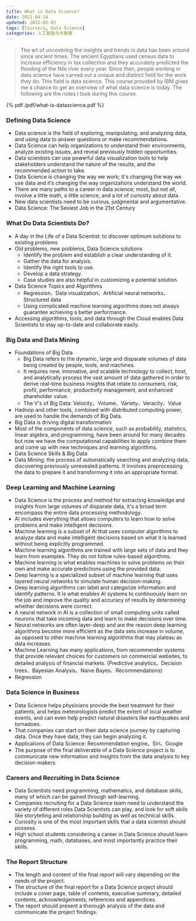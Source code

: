 ```yaml
---
title: What is Data Science?
date: 2021-04-14
updated: 2021-05-02
tags: [Coursera, Data Science]
categories: 人工智能与大数据
---
```


> The art of uncovering the insights and trends in data has been around since ancient times. The ancient Egyptians used census data to increase efficiency in tax collection and they accurately predicted the flooding of the Nile river every year. Since then, people working in data science have carved out a unique and distinct field for the work they do. This field is data science. This course provided by IBM gives me a chance to get an overview of what data science is today. The following are the notes I took during this course.

<!--more-->

{% pdf /pdf/what-is-datascience.pdf %}

### Defining Data Science

- Data science is the field of exploring, manipulating, and analyzing data, and using data to answer questions or make recommendations.
- Data Science can help organizations to understand their environments, analyze existing issues, and reveal previously hidden opportunities.
- Data scientists can use powerful data visualization tools to help stakeholders understand the nature of the results, and the recommended action to take. 
- Data Science is changing the way we work; it's changing the way we use data and it’s changing the way organizations understand the world.
- There are many paths to a career in data science; most, but not all, involve a little math, a little science, and a lot of curiosity about data.
- New data scientists need to be curious, judgmental and argumentative.
- Data Science: The Sexiest Job in the 21st Century

### What Do Data Scientists Do?

- A day in the Life of a Data Scientist: to discover optimum solutions to existing problems
- Old problems, new problems, Data Science solutions
  - Identify the problem and establish a clear understanding of it. 
  - Gather the data for analysis. 
  - Identify the right tools to use.
  - Develop a data strategy. 
  - Case studies are also helpful in customizing a potential solution.
- Data Science Topics and Algorithms
  - Regression、Data visualization、Artificial neural networks、Structured data
  - Using complicated machine learning algorithms does not always guarantee achieving a better performance.
- Accessing algorithms, tools, and data through the Cloud enables Data Scientists to stay up-to-date and collaborate easily.

### Big Data and Data Mining 

- Foundations of Big Data
  - Big Data refers to the dynamic, large and disparate volumes of data being created by people, tools, and machines. 
  - It requires new, innovative, and scalable technology to collect, host, and analytically process the vast amount of data gathered in order to derive real-time business insights that relate to consumers, risk, profit, performance, productivity management, and enhanced shareholder value.
  - The V's of Big Data: Velocity、Volume、Variety、Veracity、Value
- Hadoop and other tools, combined with distributed computing power, are used to handle the demands of Big Data.
- Big Data is driving digital transformation
- Most of the components of data science, such as probability, statistics, linear algebra, and programming, have been around for many decades but now we have the computational capabilities to apply combine them and come up with new techniques and learning algorithms.
- Data Science Skills & Big Data
- Data Mining: the process of automatically searching and analyzing data, discovering previously unrevealed patterns. It involves preprocessing the data to prepare it and transforming it into an appropriate format.

### Deep Learning and Machine Learning

- Data Science is the process and method for extracting knowledge and insights from large volumes of disparate data, it's a broad term encompass the entire data processing methodology.
- AI includes everything that allows computers to learn how to solve problems and make intelligent decisions.
- Machine learning is a subset of AI that uses computer algorithms to analyze data and make intelligent decisions based on what it is learned without being explicitly programmed.
- Machine learning algorithms are trained with large sets of data and they learn from examples. They do not follow rules-based algorithms.
- Machine learning is what enables machines to solve problems on their own and make accurate predictions using the provided data.
- Deep learning is a specialized subset of machine learning that uses layered neural networks to simulate human decision-making.
- Deep learning algorithms can label and categorize information and identify patterns. It is what enables AI systems to continuously learn on the job and improve the quality and accuracy of results by determining whether decisions were correct.
- A neural network in AI is a collection of small computing units called neurons that take incoming data and learn to make decisions over time. 
- Neural networks are often layer-deep and are the reason deep learning algorithms become more efficient as the data sets increase in volume, as opposed to other machine learning algorithms that may plateau as data increases.
- Machine Learning has many applications, from recommender systems that provide relevant choices for customers on commercial websites, to detailed analysis of financial markets. (Predictive analytics、Decision trees、Bayesian Analysis、Naive Bayes、Recommendations)
- Regression

### Data Science in Business

- Data Science helps physicians provide the best treatment for their patients, and helps meteorologists predict the extent of local weather events, and can even help predict natural disasters like earthquakes and tornadoes.
- That companies can start on their data science journey by capturing data. Once they have data, they can begin analyzing it.
- Applications of Data Science: Recommendation engine、Siri、Google
- The purpose of the final deliverable of a Data Science project is to communicate new information and insights from the data analysis to key decision-makers.

### Careers and Recruiting in Data Science

- Data Scientists need programming, mathematics, and database skills, many of which can be gained through self-learning.
- Companies recruiting for a Data Science team need to understand the variety of different roles Data Scientists can play, and look for soft skills like storytelling and relationship building as well as technical skills.
- Curiosity is one of the most important skills that a data scientist should possess.
- High school students considering a career in Data Science should learn programming, math, databases, and most importantly practice their skills.

### The Report Structure

- The length and content of the final report will vary depending on the needs of the project.
- The structure of the final report for a Data Science project should include a cover page, table of contents, executive summary, detailed contents, acknowledgements, references and appendices.
- The report should present a thorough analysis of the data and communicate the project findings.

